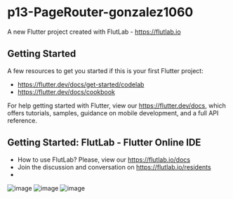 # p13-PageRouter-gonzalez1060

A new Flutter project created with FlutLab - https://flutlab.io

## Getting Started

A few resources to get you started if this is your first Flutter project:

- https://flutter.dev/docs/get-started/codelab
- https://flutter.dev/docs/cookbook

For help getting started with Flutter, view our
https://flutter.dev/docs, which offers tutorials,
samples, guidance on mobile development, and a full API reference.

## Getting Started: FlutLab - Flutter Online IDE

- How to use FlutLab? Please, view our https://flutlab.io/docs
- Join the discussion and conversation on https://flutlab.io/residents
- 
![image](https://github.com/Cesarinh/p15-rutasversion2-6j/assets/160445469/688533f3-2834-4c89-b76b-c4f0c159d4ba)
![image](https://github.com/Cesarinh/p15-rutasversion2-6j/assets/160445469/4e387bdb-b46f-4914-9413-87b54f5c34d6)
![image](https://github.com/Cesarinh/p15-rutasversion2-6j/assets/160445469/4b7f343c-f9da-4d9d-9e9a-81731c38df56)
